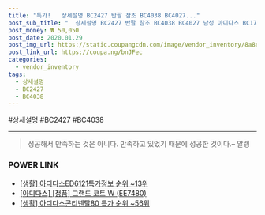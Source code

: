 ```yaml
--- 
title: "특가!   상세설명 BC2427 반팔 참조 BC4038 BC4027..." 
post_sub_title: "  상세설명 BC2427 반팔 참조 BC4038 BC4027 남성 아디다스 BC1725" 
post_money: ₩ 50,050 
post_date: 2020.01.29 
post_img_url: https://static.coupangcdn.com/image/vendor_inventory/8a8e/75af263c05d77a106905737ca319e7ef42f04866c697afa15a4648a6dea6.jpg 
post_link_url: https://coupa.ng/bnJFec 
categories: 
  - vendor_inventory 
tags: 
  - 상세설명 
  - BC2427 
  - BC4038 
--- 
```

  #상세설명 #BC2427 #BC4038 
<hr> 

> 성공해서 만족하는 것은 아니다. 만족하고 있었기 때문에 성공한 것이다.– 알랭 


### POWER LINK

* <a href="https://blog.naver.com/sakai111/221774792395" target="_blank"> [생활] 아디다스ED6121특가정보 순위 ~13위</a>
* <a href="https://blog.naver.com/fasyy4321/221780477257" target="_blank">[아디다스] [정품] 그랜드 코트 W (EE7480)</a>
* <a href="https://blog.naver.com/sakai111/221783672099" target="_blank"> [생활] 아디다스콘티넨탈80 특가 순위 ~56위</a>
